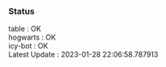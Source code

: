 ### Status


table : OK  
hogwarts : OK  
icy-bot : OK  
Latest Update : 2023-01-28 22:06:58.787913
